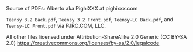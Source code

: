 Source of PDFs:
Alberto aka PighiXXX at pighixxx.com

`Teensy 3.2 Back.pdf`, `Teensy 3.2 Front.pdf`, `Teensy-LC Back.pdf`, and `Teensy-LC Front.pdf` via PJRC.COM, LLC.

All other files licensed under Attribution-ShareAlike 2.0 Generic (CC BY-SA 2.0)
https://creativecommons.org/licenses/by-sa/2.0/legalcode

